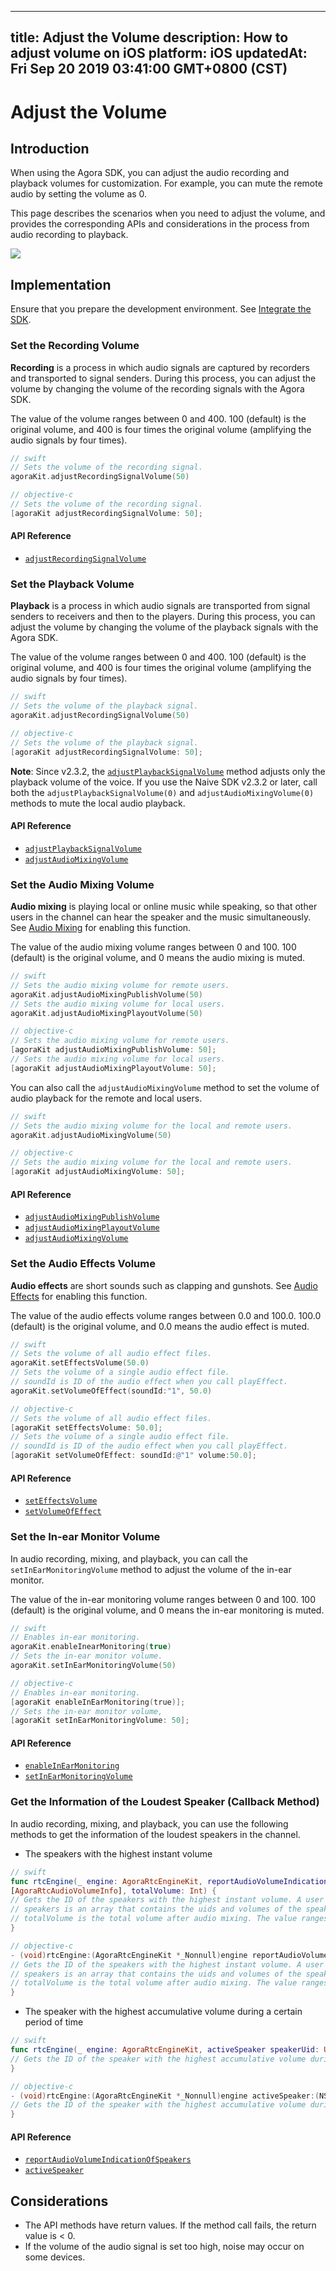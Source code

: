 
---
title: Adjust the Volume
description: How to adjust volume on iOS
platform: iOS
updatedAt: Fri Sep 20 2019 03:41:00 GMT+0800 (CST)
---
# Adjust the Volume
## Introduction

When using the Agora SDK, you can adjust the audio recording and playback volumes for customization. For example, you can mute the remote audio by setting the volume as 0.

This page describes the scenarios when you need to adjust the volume, and provides the corresponding APIs and considerations in the process from audio recording to playback. 

![](https://web-cdn.agora.io/docs-files/1548729166359)

## Implementation
Ensure that you prepare the development environment. See [Integrate the SDK](../../en/Video/ios_video.md).

### Set the Recording Volume

**Recording** is a process in which audio signals are captured by recorders and transported to signal senders. During this process, you can adjust the volume by changing the volume of the recording signals with the Agora SDK.

The value of the volume ranges between 0 and 400. 100 (default) is the original volume, and 400 is four times the original volume (amplifying the audio signals by four times).

```swift
// swift
// Sets the volume of the recording signal.
agoraKit.adjustRecordingSignalVolume(50)
```

```objective-c
// objective-c
// Sets the volume of the recording signal.
[agoraKit adjustRecordingSignalVolume: 50];
```

#### API Reference

- [`adjustRecordingSignalVolume`](https://docs.agora.io/en/Video/API%20Reference/oc/Classes/AgoraRtcEngineKit.html#//api/name/adjustRecordingSignalVolume:)

### Set the Playback Volume

**Playback** is a process in which audio signals are transported from signal senders to receivers and then to the players. During this process, you can adjust the volume by changing the volume of the playback signals with the Agora SDK. 

The value of the volume ranges between 0 and 400. 100 (default) is the original volume, and 400 is four times the original volume (amplifying the audio signals by four times).

```swift
// swift
// Sets the volume of the playback signal.
agoraKit.adjustRecordingSignalVolume(50)
```

```objective-c
// objective-c
// Sets the volume of the playback signal.
[agoraKit adjustRecordingSignalVolume: 50];
```

**Note**:
Since v2.3.2, the [`adjustPlaybackSignalVolume`](https://docs.agora.io/en/Video/API%20Reference/oc/Classes/AgoraRtcEngineKit.html#//api/name/adjustPlaybackSignalVolume:) method adjusts only the playback volume of the voice. If you use the Naive SDK v2.3.2 or later, call both the `adjustPlaybackSignalVolume(0)` and `adjustAudioMixingVolume(0)` methods to mute the local audio playback.

#### API Reference

- [`adjustPlaybackSignalVolume`](https://docs.agora.io/en/Video/API%20Reference/oc/Classes/AgoraRtcEngineKit.html#//api/name/adjustPlaybackSignalVolume:)
- [`adjustAudioMixingVolume`](https://docs.agora.io/en/Video/API%20Reference/oc/Classes/AgoraRtcEngineKit.html#//api/name/adjustAudioMixingVolume:)

### Set the Audio Mixing Volume

**Audio mixing** is playing local or online music while speaking, so that other users in the channel can hear the speaker and the music simultaneously. See [Audio Mixing](../../en/Video/effect_mixing_ios.md) for enabling this function.

The value of the audio mixing volume ranges between 0 and 100. 100 (default) is the original volume, and 0 means the audio mixing is muted.

```swift
// swift
// Sets the audio mixing volume for remote users.
agoraKit.adjustAudioMixingPublishVolume(50)
// Sets the audio mixing volume for local users.
agoraKit.adjustAudioMixingPlayoutVolume(50)
```

```objective-c
// objective-c
// Sets the audio mixing volume for remote users.
[agoraKit adjustAudioMixingPublishVolume: 50];
// Sets the audio mixing volume for local users.
[agoraKit adjustAudioMixingPlayoutVolume: 50];
```

You can also call the `adjustAudioMixingVolume` method to set the volume of audio playback for the remote and local users.

```swift
// swift
// Sets the audio mixing volume for the local and remote users.
agoraKit.adjustAudioMixingVolume(50)
```

```objective-c
// objective-c
// Sets the audio mixing volume for the local and remote users.
[agoraKit adjustAudioMixingVolume: 50];
```

#### API Reference

- [`adjustAudioMixingPublishVolume`](https://docs.agora.io/en/Video/API%20Reference/oc/Classes/AgoraRtcEngineKit.html#//api/name/adjustAudioMixingPublishVolume:)
- [`adjustAudioMixingPlayoutVolume`](https://docs.agora.io/en/Video/API%20Reference/oc/Classes/AgoraRtcEngineKit.html#//api/name/adjustAudioMixingPlayoutVolume:)
- [`adjustAudioMixingVolume`](https://docs.agora.io/en/Video/API%20Reference/oc/Classes/AgoraRtcEngineKit.html#//api/name/adjustAudioMixingVolume:)

### Set the Audio Effects Volume

**Audio effects** are short sounds such as clapping and gunshots. See [Audio Effects](../../en/Video/effect_mixing_ios.md) for enabling this function.

The value of the audio effects volume ranges between 0.0 and 100.0. 100.0 (default) is the original volume, and 0.0 means the audio effect is muted.

```swift
// swift
// Sets the volume of all audio effect files.
agoraKit.setEffectsVolume(50.0)
// Sets the volume of a single audio effect file.
// soundId is ID of the audio effect when you call playEffect.
agoraKit.setVolumeOfEffect(soundId:"1", 50.0)
```

```objective-c
// objective-c
// Sets the volume of all audio effect files.
[agoraKit setEffectsVolume: 50.0];
// Sets the volume of a single audio effect file.
// soundId is ID of the audio effect when you call playEffect.
[agoraKit setVolumeOfEffect: soundId:@"1" volume:50.0];
```

#### API Reference

- [`setEffectsVolume`](https://docs.agora.io/en/Video/API%20Reference/oc/Classes/AgoraRtcEngineKit.html#//api/name/setEffectsVolume:)
- [`setVolumeOfEffect`](https://docs.agora.io/en/Video/API%20Reference/oc/Classes/AgoraRtcEngineKit.html#//api/name/setVolumeOfEffect:withVolume:)

### Set the In-ear Monitor Volume

In audio recording, mixing, and playback, you can call the `setInEarMonitoringVolume` method to adjust the volume of the in-ear monitor.

The value of the in-ear monitoring volume ranges between 0 and 100. 100 (default) is the original volume, and 0 means the in-ear monitoring is muted.

```swift
// swift
// Enables in-ear monitoring.
agoraKit.enableInearMonitoring(true)
// Sets the in-ear monitor volume.
agoraKit.setInEarMonitoringVolume(50)
```

```objective-c
// objective-c
// Enables in-ear monitoring.
[agoraKit enableInEarMonitoring(true)];
// Sets the in-ear monitor volume,
[agoraKit setInEarMonitoringVolume: 50];
```

#### API Reference

- [`enableInEarMonitoring`](https://docs.agora.io/en/Video/API%20Reference/oc/Classes/AgoraRtcEngineKit.html#//api/name/enableInEarMonitoring:)
- [`setInEarMonitoringVolume`](https://docs.agora.io/en/Video/API%20Reference/oc/Classes/AgoraRtcEngineKit.html#//api/name/setInEarMonitoringVolume:)

### Get the Information of the Loudest Speaker (Callback Method)

In audio recording, mixing, and playback, you can use the following methods to get the information of the loudest speakers in the channel.

- The speakers with the highest instant volume


```swift
// swift
func rtcEngine(_ engine: AgoraRtcEngineKit, reportAudioVolumeIndicationOfSpeakers speakers:
[AgoraRtcAudioVolumeInfo], totalVolume: Int) {
// Gets the ID of the speakers with the highest instant volume. A user ID of 0 indicates it is the local user.
// speakers is an array that contains the uids and volumes of the speakers. The volume ranges between 0 and 255.
// totalVolume is the total volume after audio mixing. The value ranges between 0 and 255.
}
```

```objective-c
// objective-c
- (void)rtcEngine:(AgoraRtcEngineKit *_Nonnull)engine reportAudioVolumeIndicationOfSpeakers:(NSArray<AgoraRtcAudioVolumeInfo*> *_Nonnull)speakers totalVolume:(NSInteger)totalVolume {
// Gets the ID of the speakers with the highest instant volume. A user ID of 0 indicates it is the local user.
// speakers is an array that contains the uids and volumes of the speakers. The volume value ranges between 0 and 255.
// totalVolume is the total volume after audio mixing. The value ranges between 0 and 255.
}
```

- The speaker with the highest accumulative volume during a certain period of time

```swift
// swift
func rtcEngine(_ engine: AgoraRtcEngineKit, activeSpeaker speakerUid: UInt) {
// Gets the ID of the speaker with the highest accumulative volume during a certain period of time. A user ID of 0 indicates it is the local user.
}
```

```objective-c
// objective-c
- (void)rtcEngine:(AgoraRtcEngineKit *_Nonnull)engine activeSpeaker:(NSUInteger)speakerUid {
// Gets the ID of the speaker with the highest accumulative volume during a certain period of time. A user ID of 0 indicates it is the local user.
}
```

#### API Reference

- [`reportAudioVolumeIndicationOfSpeakers`](https://docs.agora.io/en/Video/API%20Reference/oc/Protocols/AgoraRtcEngineDelegate.html#//api/name/rtcEngine:reportAudioVolumeIndicationOfSpeakers:totalVolume:4)
- [`activeSpeaker`](https://docs.agora.io/en/Video/API%20Reference/oc/Protocols/AgoraRtcEngineDelegate.html#//api/name/rtcEngine:activeSpeaker:)

## Considerations

- The API methods have return values. If the method call fails, the return value is < 0.
- If the volume of the audio signal is set too high, noise may occur on some devices.

